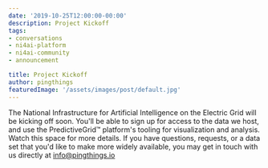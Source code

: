 ```yaml
---
date: '2019-10-25T12:00:00-00:00'
description: Project Kickoff
tags:
- conversations
- ni4ai-platform
- ni4ai-community
- announcement

title: Project Kickoff
author: pingthings
featuredImage: '/assets/images/post/default.jpg'
---
```


The National Infrastructure for Artificial Intelligence on the Electric Grid will be kicking off soon. You'll be able to sign up for access to the data we host, and use the PredictiveGrid™ platform's tooling for visualization and analysis. Watch this space for more details. If you have questions, requests, or a data set that you'd like to make more widely available, you may get in touch with us directly at info@pingthings.io
